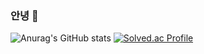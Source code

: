 ### 안녕 👋

![Anurag's GitHub stats](https://github-readme-stats.vercel.app/api?username=JangDongyul123&show_icons=true&theme=radical)
[![Solved.ac Profile](http://mazassumnida.wtf/api/v2/generate_badge?boj=lillliiliii)](https://solved.ac/lillliiliii/)

<!--
**JangDongyul123/JangDongyul123** is a ✨ _special_ ✨ repository because its `README.md` (this file) appears on your GitHub profile.

Here are some ideas to get you started:

- 🔭 I’m currently working on ...
- 🌱 I’m currently learning ...
- 👯 I’m looking to collaborate on ...
- 🤔 I’m looking for help with ...
- 💬 Ask me about ...
- 📫 How to reach me: ...
- 😄 Pronouns: ...
- ⚡ Fun fact: ...
-->
